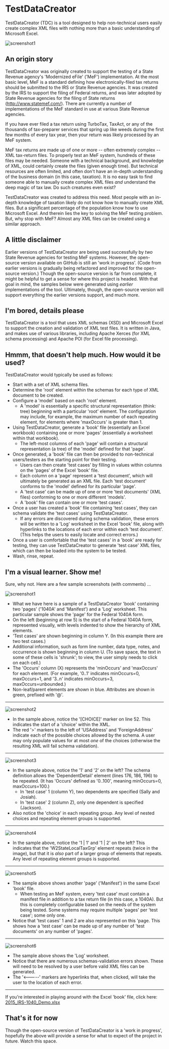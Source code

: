 # TestDataCreator
TestDataCreator (TDC) is a tool designed to help non-technical users easily create complex XML files with nothing more than a basic understanding of Microsoft Excel.

![screenshot1](https://cloud.githubusercontent.com/assets/16735709/13554422/742b89f0-e375-11e5-9f1a-1164e6ebb730.JPG)

## An origin story

TestDataCreator was originally created to support the testing of a State Revenue agency's 'Modernized eFile' ('MeF') implementation. At the most basic level, MeF is a standard defining how electronically-filed tax returns should be submitted to the IRS or State Revenue agencies. It was created by the IRS to support the filing of Federal returns, and was later adopted by State Revenue agencies for the filing of State returns (http://www.statemef.com/). There are currently a number of implementations of the MeF standard in use at various State Revenue agencies.

If you have ever filed a tax return using TurboTax, TaxAct, or any of the thousands of tax-preparer services that spring up like weeds during the first few months of every tax year, then your return was likely processed by an MeF system.

MeF tax returns are made up of one or more -- often extremely complex -- XML tax-return files. To properly test an MeF system, hundreds of these files may be needed. Someone with a technical background, and knowledge of XML, could certainly create the files (given enough time). But technical resources are often limited, and often don't have an in-depth understanding of the business domain (in this case, taxation). It is no easy task to find someone able to manually create complex XML files *and* understand the deep magic of tax law. Do such creatures even exist?

TestDataCreator was created to address this need. Most people with an in-depth knowledge of taxation likely do not know how to manually create XML files. But a significant percentage of the population know how to use Microsoft Excel. And therein lies the key to solving the MeF testing problem. But, why stop with MeF? Almost any XML files can be created using a similar approach.

## A little disclaimer
Earlier versions of TestDataCreator are being used successfully by *two* State Revenue agencies for testing MeF systems. However, the open-source version available on GitHub is still an 'work in progress'. (Code from earlier versions is gradually being refactored and improved for the open-source version.) Though the open-source version is far from complete, it might be helpful to get a sense for where this project is headed. With that goal in mind, the samples below were generated using *earlier* implementations of the tool. Ultimately, though, the open-source version will support everything the earlier versions support, and much more.

## I'm bored, details please
TestDataCreator is a tool that uses XML schemas (XSD) and Microsoft Excel to support the creation and validation of XML test files. It is written in Java, and makes use of various libraries, including Apache Xerces (for XML schema processing) and Apache POI (for Excel file processing).

## Hmmm, that doesn't help much. How would it be used?
TestDataCreator would typically be used as follows:

- Start with a set of XML schema files.
- Determine the 'root' element within the schemas for each type of XML document to be created.
- Configure a 'model' based on each 'root' element. 
  - A 'model' is essentially a specific structural representation (think: tree) beginning with a particular 'root' element. The configuration may include, for example, the maximum number of each repeating element, for elements where 'maxOccurs' is greater than 1.
- Using TestDataCreator, generate a 'book' file (essentially an Excel workbook) containing one or more 'pages' (essentially a worksheet within that workbook). 
  - The left-most columns of each 'page' will contain a structural representation (a tree) of the 'model' defined for that 'page'. 
- Once generated, a 'book' file can then be provided to non-technical users/testers as the starting point for their testing.
  - Users can then create 'test cases' by filling in values within columns on the 'pages' of the Excel 'book' file.
  - Each column on a 'page' represent a 'test document', which will ultimately be generated as an XML file. Each 'test document' conforms to the 'model' defined for its particular 'page'. 
  - A 'test case' can be made up of one or more 'test documents' (XML files) conforming to one or more different 'models'. 
  - A 'book' file can contain one or more 'test cases'.
- Once a user has created a 'book' file containing 'test cases', they can schema validate the 'test cases' using TestDataCreator. 
  - If any errors are discovered during schema validation, these errors will be written to a 'Log' worksheet in the Excel 'book' file, along with hyperlinks to the locations of each error within each 'test document'. (This helps the users to easily locate and correct errors.)
- Once a user is comfortable that the 'test cases' in a 'book' are ready for testing, they can use TestDataCreator to generate 'test case' XML files, which can then be loaded into the system to be tested.
- Wash, rinse, repeat.

## I'm a visual learner. Show me!
Sure, why not. Here are a few sample screenshots (with comments) ...

![screenshot1](https://cloud.githubusercontent.com/assets/16735709/13554422/742b89f0-e375-11e5-9f1a-1164e6ebb730.JPG)
- What we have here is a sample of a TestDataCreator 'book' containing two 'pages' ('1040A' and 'Manifest') and a 'Log' worksheet. This particular sample shows the 'page' for the Federal 1040A form.
- On the left (beginning at row 5) is the start of a Federal 1040A form, represented visually, with levels indented to show the hierarchy of XML elements.
- 'Test cases' are shown beginning in column Y. (In this example there are two test cases.)
- Additional information, such as form line number, data type, notes, and occurrence is shown beginning in column U. (To save space, the text in some of these cells is 'shrunk'; to view, the user simply needs to click on each cell.)
- The 'Occurs' column (X) represents the 'minOccurs' and 'maxOccurs' for each element. (For example, '0..1' indicates minOccurs=0, maxOccurs=1, and '3..n' indicates minOccurs=3, maxOccurs=unbounded.)
- Non-leaf/parent elements are shown in blue. Attributes are shown in green, prefixed with '@'.
___
![screenshot2](https://cloud.githubusercontent.com/assets/16735709/13554421/742b23b6-e375-11e5-9d4a-0fbc1f0ba2ee.JPG)
- In the sample above, notice the '[CHOICE]' marker on line 52. This indicates the start of a 'choice' within the XML. 
- The red '>' markers to the left of 'USAddress' and 'ForeignAddress' indicate each of the possible choices allowed by the schema. A user may only populate values for at most *one* of the choices (otherwise the resulting XML will fail schema validation).
___
![screenshot3](https://cloud.githubusercontent.com/assets/16735709/13554425/7430e10c-e375-11e5-8c57-2c4284f1ef8b.JPG)
- In the sample above, notice the '1' and '2' on the left? The schema definition allows the 'DependentDetail' element (lines 176, 186, 196) to be repeated. (It has 'Occurs' defined as '0..100', meaning minOccurs=0, maxOccurs=100.)
  - In 'test case' 1 (column Y), two dependents are specified (Sally and Josiah). 
  - In 'test case' 2 (column Z), only one dependent is specified (Jackson).
- Also notice the 'choice' in each repeating group. Any level of nested choices and repeating element groups is supported.
___
![screenshot4](https://cloud.githubusercontent.com/assets/16735709/13554423/742e96c2-e375-11e5-880f-ae7df3a551a7.JPG)
- In the sample above, notice the '1 | 1' and '1 | 2' on the left? This indicates that the 'W2StateLocalTaxGrp' element repeats (twice in the image), but that it is *also* part of a larger group of elements that repeats. Any level of repeating element groups is supported.
___
![screenshot5](https://cloud.githubusercontent.com/assets/16735709/13554424/7430390a-e375-11e5-9dba-b3f9e99a9962.JPG)
- The sample above shows another 'page' ('Manifest') in the same Excel 'book' file. 
  - When testing an MeF system, every 'test case' must contain a manifest file in addition to a tax return file (in this case, a 1040A). But this is completely configurable based on the needs of the system being tested. Some systems may require multiple 'pages' per 'test case'; some only one.
- Notice that 'test cases' 1 and 2 are also represented on this 'page. This shows how a 'test case' can be made up of any number of 'test documents' on any number of 'pages'.
___
![screenshot6](https://cloud.githubusercontent.com/assets/16735709/13554426/74387e6c-e375-11e5-99bc-5abe90a53965.JPG)
- The sample above shows the 'Log' worksheet. 
- Notice that there are numerous schemas-validation errors shown. These will need to be resolved by a user before valid XML files can be generated.
- The '<-----' markers are hyperlinks that, when clicked, will take the user to the location of each error.
___
If you're interested in playing around with the Excel 'book' file, click here: [2015_IRS-1040_Demo.xlsx](https://github.com/gbtorrance/TestDataCreator/files/160333/2015_IRS-1040_Demo.xlsx)

## That's it for now
Though the open-source version of TestDataCreator is a 'work in progress', hopefully the above will provide a sense for what to expect of the project in future. Watch this space.  